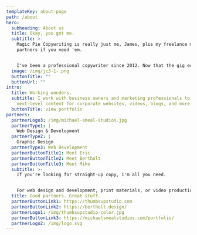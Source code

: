 ```yaml
---
templateKey: about-page
path: /about
hero:
  subheading: About us
  title: Okay, you got me.
  subtitle: >-
    Magic Pie Copywriting is really just me, James, plus my freelance marketing
    partners if you need 'em. 


    I've been a professional copywriter since 2012. Now that the gig economy is in full swing, I'm taking my talents to the streets.
  image: /img/jc3-1-.png
  buttonTitle: ""
  buttonUrl: ""
intro:
  title: Working wonders.
  subtitle: I work with business owners and marketing professionals to create
    next-level content for corporate websites, videos, blogs, and more.
  buttonTitle: view portfolio
partners:
  partnerLogo3: /img/michael-smeal-studios.jpg
  partnerType1: |
    Web Design & Development
  partnerType2: |
    Graphic Design
  partnerType3: Web Development
  partnerButtonTitle1: Meet Eric
  partnerButtonTitle2: Meet Bertholt
  partnerButtonTitle3: Meet Mike
  subtitle: >-
    If you're looking for straight-up copy, I'm all you need.


    For web design and development, print materials, or video production—let me introduce you to the rest of the team.
  title: Good partners. Great stuff.
  partnerButtonLink1: https://thumbsupstudio.com
  partnerButtonLink2: https://bertholt.design/
  partnerLogo1: /img/thumbsupstudio-color.jpg
  partnerButtonLink3: https://michaelsmealstudios.com/portfolio/
  partnerLogo2: /img/logo.svg
---
```

